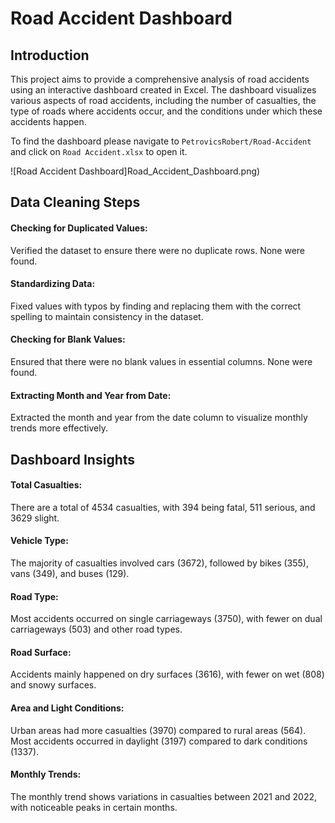 # Road Accident Dashboard

## Introduction

This project aims to provide a comprehensive analysis of road accidents using an interactive dashboard created in Excel. The dashboard visualizes various aspects of road accidents, including the number of casualties, the type of roads where accidents occur, and the conditions under which these accidents happen.

To find the dashboard please navigate to  `PetrovicsRobert/Road-Accident` and click on `Road Accident.xlsx` to open it.

![Road Accident Dashboard]Road_Accident_Dashboard.png)


## Data Cleaning Steps

#### Checking for Duplicated Values: 
Verified the dataset to ensure there were no duplicate rows. None were found.

#### Standardizing Data: 
Fixed values with typos by finding and replacing them with the correct spelling to maintain consistency in the dataset.

#### Checking for Blank Values: 
Ensured that there were no blank values in essential columns. None were found.

#### Extracting Month and Year from Date: 
Extracted the month and year from the date column to visualize monthly trends more effectively.

## Dashboard Insights

#### Total Casualties: 
There are a total of 4534 casualties, with 394 being fatal, 511 serious, and 3629 slight.
#### Vehicle Type: 
The majority of casualties involved cars (3672), followed by bikes (355), vans (349), and buses (129).
#### Road Type: 
Most accidents occurred on single carriageways (3750), with fewer on dual carriageways (503) and other road types.
#### Road Surface: 
Accidents mainly happened on dry surfaces (3616), with fewer on wet (808) and snowy surfaces.
#### Area and Light Conditions: 
Urban areas had more casualties (3970) compared to rural areas (564). Most accidents occurred in daylight (3197) compared to dark conditions (1337).
#### Monthly Trends: 
The monthly trend shows variations in casualties between 2021 and 2022, with noticeable peaks in certain months.

